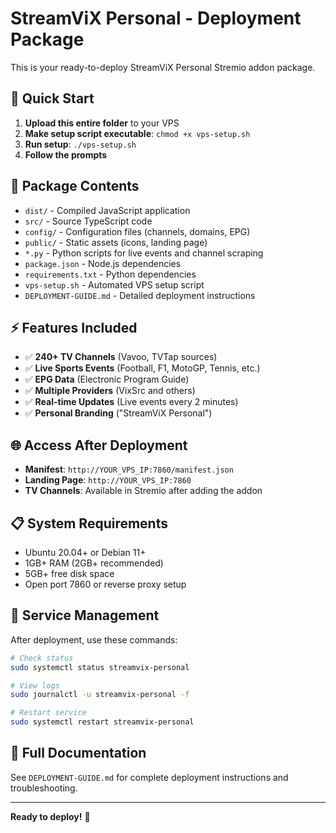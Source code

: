 # StreamViX Personal - Deployment Package

This is your ready-to-deploy StreamViX Personal Stremio addon package.

## 🚀 Quick Start

1. **Upload this entire folder** to your VPS
2. **Make setup script executable**: `chmod +x vps-setup.sh`
3. **Run setup**: `./vps-setup.sh`
4. **Follow the prompts**

## 📁 Package Contents

- `dist/` - Compiled JavaScript application
- `src/` - Source TypeScript code
- `config/` - Configuration files (channels, domains, EPG)
- `public/` - Static assets (icons, landing page)
- `*.py` - Python scripts for live events and channel scraping
- `package.json` - Node.js dependencies
- `requirements.txt` - Python dependencies
- `vps-setup.sh` - Automated VPS setup script
- `DEPLOYMENT-GUIDE.md` - Detailed deployment instructions

## ⚡ Features Included

- ✅ **240+ TV Channels** (Vavoo, TVTap sources)
- ✅ **Live Sports Events** (Football, F1, MotoGP, Tennis, etc.)
- ✅ **EPG Data** (Electronic Program Guide)
- ✅ **Multiple Providers** (VixSrc and others)
- ✅ **Real-time Updates** (Live events every 2 minutes)
- ✅ **Personal Branding** ("StreamViX Personal")

## 🌐 Access After Deployment

- **Manifest**: `http://YOUR_VPS_IP:7860/manifest.json`
- **Landing Page**: `http://YOUR_VPS_IP:7860`
- **TV Channels**: Available in Stremio after adding the addon

## 📋 System Requirements

- Ubuntu 20.04+ or Debian 11+
- 1GB+ RAM (2GB+ recommended)
- 5GB+ free disk space
- Open port 7860 or reverse proxy setup

## 🔧 Service Management

After deployment, use these commands:

```bash
# Check status
sudo systemctl status streamvix-personal

# View logs
sudo journalctl -u streamvix-personal -f

# Restart service
sudo systemctl restart streamvix-personal
```

## 📖 Full Documentation

See `DEPLOYMENT-GUIDE.md` for complete deployment instructions and troubleshooting.

---

**Ready to deploy!** 🎊